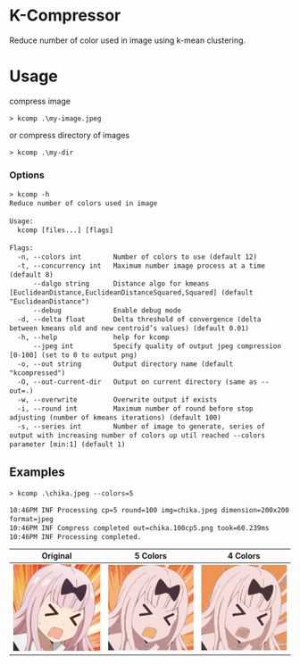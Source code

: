 # K-Compressor

Reduce number of color used in image using k-mean clustering.

# Usage

compress image

```shell
> kcomp .\my-image.jpeg
```

or compress directory of images

```shell
> kcomp .\my-dir
```

### Options

```
> kcomp -h  
Reduce number of colors used in image

Usage:
  kcomp [files...] [flags]
  
Flags:
  -n, --colors int        Number of colors to use (default 12)
  -t, --concurrency int   Maximum number image process at a time (default 8)
      --dalgo string      Distance algo for kmeans [EuclideanDistance,EuclideanDistanceSquared,Squared] (default "EuclideanDistance")
      --debug             Enable debug mode
  -d, --delta float       Delta threshold of convergence (delta between kmeans old and new centroid’s values) (default 0.01)
  -h, --help              help for kcomp
      --jpeg int          Specify quality of output jpeg compression [0-100] (set to 0 to output png)
  -o, --out string        Output directory name (default "kcompressed")
  -O, --out-current-dir   Output on current directory (same as --out=.)
  -w, --overwrite         Overwrite output if exists
  -i, --round int         Maximum number of round before stop adjusting (number of kmeans iterations) (default 100)
  -s, --series int        Number of image to generate, series of output with increasing number of colors up util reached --colors parameter [min:1] (default 1)
```

## Examples

```shell
> kcomp .\chika.jpeg --colors=5
```

```shell
10:46PM INF Processing cp=5 round=100 img=chika.jpeg dimension=200x200 format=jpeg
10:46PM INF Compress completed out=chika.100cp5.png took=60.239ms
10:46PM INF Processing completed.
```

| Original                  | 5 Colors                              | 4 Colors                              |
|---------------------------|---------------------------------------|---------------------------------------|
| ![chika.jpeg](chika.jpeg) | ![chika.100cp5.png](chika.100cp5.png) | ![chika.100cp4.png](chika.100cp4.png) |

